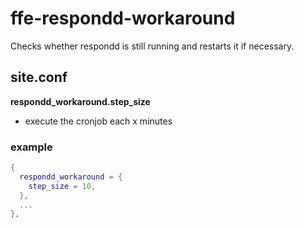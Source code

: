 ffe-respondd-workaround
==============================

Checks whether respondd is still running and restarts it if necessary.

site.conf
---------

**respondd_workaround.step_size**
- execute the cronjob each x minutes

### example
```lua
{
  respondd_workaround = {
    step_size = 10,
  },
  ...
},
```
